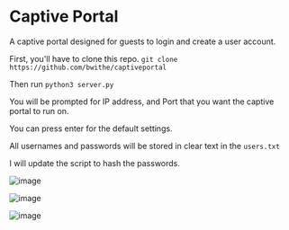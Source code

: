 # Captive Portal
A captive portal designed for guests to login and create a user account.

First, you'll have to clone this repo.
```git clone https://github.com/bwithe/captiveportal```

Then run ```python3 server.py```

You will be prompted for IP address, and Port that you want the captive portal to run on. 

You can press enter for the default settings.

All usernames and passwords will be stored in clear text in the ```users.txt```

I will update the script to hash the passwords. 

![image](https://github.com/BwithE/captiveportal/assets/144924113/da884d51-e4c0-4a4d-808c-2dd918c0b7b6)

![image](https://github.com/BwithE/captiveportal/assets/144924113/cd0bf20f-a73e-421a-9d5e-ebd38ab394f8)

![image](https://github.com/BwithE/captiveportal/assets/144924113/298eae69-cadb-46d9-8852-e33285af52ab)



